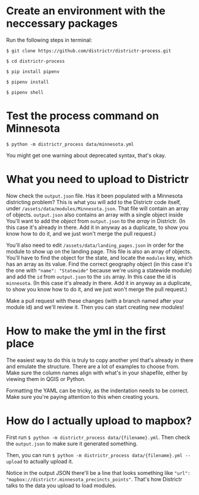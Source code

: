 
# Create an environment with the neccessary packages  

Run the following steps in terminal:

`$ git clone https://github.com/districtr/districtr-process.git`

`$ cd districtr-process`

`$ pip install pipenv`

`$ pipenv install`

`$ pipenv shell`

# Test the process command on Minnesota

`$ python -m districtr_process data/minnesota.yml`

You might get one warning about deprecated syntax, that's okay. 

# What you need to upload to Districtr

Now check the `output.json` file. Has it been populated with a Minnesota districting problem?
This is what you will add to the Districtr code itself, under `/assets/data/modules/Minnesota.json`. That file will contain an array of objects. `output.json` also contains an array with a single object inside 
You'll want to add the _object_ from `output.json` to the _array_ in Districtr. (In this case it's already in there. Add it in anyway as a duplicate, to show you know how to do it, and we just won't merge the pull request.)

You'll also need to edit `/assets/data/landing_pages.json` in order for the module to show up on the landing page. This file is also an array of objects. You'll have to find the object for the state, and locate the `modules` key, which has an array as its value. Find the correct geography object (in this case it's the one with `"name": "Statewide"` because we're using a statewide module) and add the `id` from `output.json` to the `ids` array. In this case the id is `minnesota`. (In this case it's already in there. Add it in anyway as a duplicate, to show you know how to do it, and we just won't merge the pull request.)

Make a pull request with these changes (with a branch named after your module id) and we'll review it. Then you can start creating new modules! 

# How to make the yml in the first place

The easiest way to do this is truly to copy another yml that's already in there and emulate the structure. There are a lot of examples to choose from. Make sure the column names align with what's in your shapefile, either by viewing them in QGIS or Python.

Formatting the YAML can be tricky, as the indentation needs to be correct. Make sure you're paying attention to this when creating yours.

# How do I actually upload to mapbox?

First run `$ python -m districtr_process data/{filename}.yml`. Then check the `output.json` to make sure it generated something. 

Then, you can run `$ python -m districtr_process data/{filename}.yml --upload` to actually upload it.

Notice in the output JSON there'll be a line that looks something like `"url": "mapbox://districtr.minnesota_precincts_points"`. That's how Districtr talks to the data you upload to load modules.



